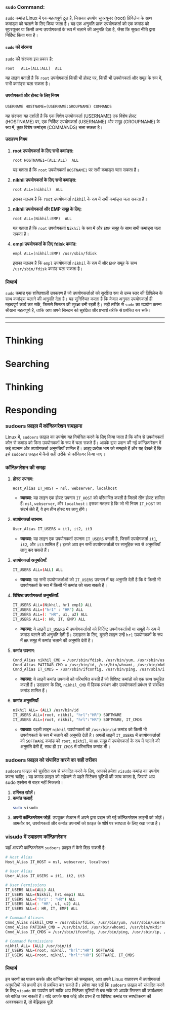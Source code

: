 
### `sudo` Command: 

`sudo` कमांड Linux में एक महत्वपूर्ण टूल है, जिसका उपयोग सुपरयूजर (root) प्रिविलेज के साथ कमांड्स को चलाने के लिए किया जाता है। यह एक अनुमति प्राप्त उपयोगकर्ता को एक कमांड को सुपरयूजर या किसी अन्य उपयोगकर्ता के रूप में चलाने की अनुमति देता है, जैसा कि सुरक्षा नीति द्वारा निर्दिष्ट किया गया है।

#### `sudo` की संरचना

`sudo` की संरचना इस प्रकार है:

```
root   ALL=(ALL:ALL)  ALL
```

यह लाइन बताती है कि `root` उपयोगकर्ता किसी भी होस्ट पर, किसी भी उपयोगकर्ता और समूह के रूप में, सभी कमांड्स चला सकता है।

#### उपयोगकर्ता और होस्ट के लिए नियम

```
USERNAME HOSTNAME=(USERNAME:GROUPNAME) COMMANDS
```

यह संरचना यह दर्शाती है कि एक विशेष उपयोगकर्ता (USERNAME) एक विशेष होस्ट (HOSTNAME) पर, एक निर्दिष्ट उपयोगकर्ता (USERNAME) और समूह (GROUPNAME) के रूप में, कुछ विशेष कमांड्स (COMMANDS) चला सकता है।

#### उदाहरण नियम

1. **root उपयोगकर्ता के लिए सभी कमांड्स:**
   ```
   root HOSTNAME1=(ALL:ALL)  ALL
   ```
   यह बताता है कि `root` उपयोगकर्ता `HOSTNAME1` पर सभी कमांड्स चला सकता है।

2. **nikhil उपयोगकर्ता के लिए सभी कमांड्स:**
   ```
   root ALL=(nikhil)  ALL
   ```
   इसका मतलब है कि `root` उपयोगकर्ता `nikhil` के रूप में सभी कमांड्स चला सकता है।

3. **nikhil उपयोगकर्ता और EMP समूह के लिए:**
   ```
   root ALL=(Nikhil:EMP)  ALL
   ```
   यह बताता है कि `root` उपयोगकर्ता `Nikhil` के रूप में और `EMP` समूह के साथ सभी कमांड्स चला सकता है।

4. **empl उपयोगकर्ता के लिए fdisk कमांड:**
   ```
   empl ALL=(nikhil:EMP) /usr/sbin/fdisk
   ```
   इसका मतलब है कि `empl` उपयोगकर्ता `nikhil` के रूप में और `EMP` समूह के साथ `/usr/sbin/fdisk` कमांड चला सकता है।

### निष्कर्ष

`sudo` कमांड एक शक्तिशाली उपकरण है जो उपयोगकर्ताओं को सुरक्षित रूप से उच्च स्तर की प्रिविलेज के साथ कमांड्स चलाने की अनुमति देता है। यह सुनिश्चित करता है कि केवल अनुमत उपयोगकर्ता ही महत्वपूर्ण कार्य कर सकें, जिससे सिस्टम की सुरक्षा बनी रहती है। सही तरीके से `sudo` का उपयोग करना सीखना महत्वपूर्ण है, ताकि आप अपने सिस्टम को सुरक्षित और प्रभावी तरीके से प्रबंधित कर सकें।

---
---

# Thinking


# Searching


# Thinking


# Responding



### sudoers फ़ाइल में कॉन्फ़िगरेशन समझाना

Linux में, `sudoers` फ़ाइल का उपयोग यह नियंत्रित करने के लिए किया जाता है कि कौन से उपयोगकर्ता कौन से कमांड को किस उपयोगकर्ता के रूप में चला सकते हैं। आपके द्वारा प्रदान की गई कॉन्फ़िगरेशन में कई उपनाम और उपयोगकर्ता अनुमतियाँ शामिल हैं। आइए प्रत्येक भाग को समझते हैं और यह देखते हैं कि इसे `sudoers` फ़ाइल में कैसे सही तरीके से कॉन्फ़िगर किया जाए।

### कॉन्फ़िगरेशन की समझ

1. **होस्ट उपनाम**:
   ```bash
   Host_Alias IT_HOST = nsl, webserver, localhost
   ```
   - **व्याख्या**: यह लाइन एक होस्ट उपनाम `IT_HOST` को परिभाषित करती है जिसमें तीन होस्ट शामिल हैं: `nsl`, `webserver`, और `localhost`। इसका मतलब है कि जो भी नियम `IT_HOST` का संदर्भ लेते हैं, वे इन तीन होस्ट पर लागू होंगे।

2. **उपयोगकर्ता उपनाम**:
   ```bash
   User_Alias IT_USERS = it1, it2, it3
   ```
   - **व्याख्या**: यह लाइन एक उपयोगकर्ता उपनाम `IT_USERS` बनाती है, जिसमें उपयोगकर्ता `it1`, `it2`, और `it3` शामिल हैं। इससे आप इन सभी उपयोगकर्ताओं पर सामूहिक रूप से अनुमतियाँ लागू कर सकते हैं।

3. **उपयोगकर्ता अनुमतियाँ**:
   ```bash
   IT_USERS ALL=(ALL) ALL
   ```
   - **व्याख्या**: यह सभी उपयोगकर्ताओं को `IT_USERS` उपनाम में यह अनुमति देती है कि वे किसी भी उपयोगकर्ता के रूप में किसी भी कमांड को चला सकते हैं।

4. **विशिष्ट उपयोगकर्ता अनुमतियाँ**:
   ```bash
   IT_USERS ALL=(Nikhil, hr1 emp1) ALL
   IT_USERS ALL=("hr1" : "HR") ALL
   IT_USERS ALL=(: "HR", u1, u2) ALL
   IT_USERS ALL=(: HR, IT, EMP) ALL
   ```
   - **व्याख्या**: ये लाइनें `IT_USERS` में उपयोगकर्ताओं को निर्दिष्ट उपयोगकर्ताओं या समूहों के रूप में कमांड चलाने की अनुमति देती हैं। उदाहरण के लिए, दूसरी लाइन उन्हें `hr1` उपयोगकर्ता के रूप में `HR` समूह में कमांड चलाने की अनुमति देती है।

5. **कमांड उपनाम**:
   ```bash
   Cmnd_Alias nikhil_CMD = /usr/sbin/fdisk, /usr/bin/yum, /usr/sbin/useradd
   Cmnd_Alias PATIDAR_CMD = /usr/bin/id, /usr/bin/whoami, /usr/bin/mkdir
   Cmnd_Alias IT_CMDS = /usr/sbin/ifconfig, /usr/bin/ping, /usr/sbin/ip, /usr/bin/vim, /usr/bin/rpm
   ```
   - **व्याख्या**: ये लाइनें कमांड उपनामों को परिभाषित करती हैं जो विशिष्ट कमांडों को एक साथ समूहित करती हैं। उदाहरण के लिए, `nikhil_CMD` में डिस्क प्रबंधन और उपयोगकर्ता प्रबंधन से संबंधित कमांड शामिल हैं।

6. **कमांड अनुमतियाँ**:
   ```bash
   nikhil ALL= (ALL) /usr/bin/id
   IT_USERS ALL=(root, nikhil, "hrl":"HR") SOFTWARE
   IT_USERS ALL=(root, nikhil, "hrl":"HR") SOFTWARE, IT_CMDS
   ```
   - **व्याख्या**: पहली लाइन `nikhil` उपयोगकर्ता को `/usr/bin/id` कमांड को किसी भी उपयोगकर्ता के रूप में चलाने की अनुमति देती है। अगली लाइनें `IT_USERS` में उपयोगकर्ताओं को `SOFTWARE` कमांड को `root`, `nikhil`, या `HR` समूह में उपयोगकर्ता के रूप में चलाने की अनुमति देती हैं, साथ ही `IT_CMDS` में परिभाषित कमांड भी।

### sudoers फ़ाइल को संपादित करने का सही तरीका

`sudoers` फ़ाइल को सुरक्षित रूप से संपादित करने के लिए, आपको हमेशा `visudo` कमांड का उपयोग करना चाहिए। यह कमांड फ़ाइल को सहेजने से पहले सिंटैक्स त्रुटियों की जांच करता है, जिससे आप sudo एक्सेस से बाहर नहीं निकलते।

1. **टर्मिनल खोलें**।
2. **कमांड चलाएँ**:
   ```bash
   sudo visudo
   ```
3. **अपनी कॉन्फ़िगरेशन जोड़ें**: उपयुक्त सेक्शन में अपने द्वारा प्रदान की गई कॉन्फ़िगरेशन लाइनों को जोड़ें। आमतौर पर, उपयोगकर्ता और कमांड उपनामों को फ़ाइल के शीर्ष पर स्पष्टता के लिए रखा जाता है।

### visudo में उदाहरण कॉन्फ़िगरेशन

यहाँ आपकी कॉन्फ़िगरेशन `sudoers` फ़ाइल में कैसे दिख सकती है:

```bash
# Host Alias
Host_Alias IT_HOST = nsl, webserver, localhost

# User Alias
User_Alias IT_USERS = it1, it2, it3

# User Permissions
IT_USERS ALL=(ALL) ALL
IT_USERS ALL=(Nikhil, hr1 emp1) ALL
IT_USERS ALL=("hr1" : "HR") ALL
IT_USERS ALL=(: "HR", u1, u2) ALL
IT_USERS ALL=(: HR, IT, EMP) ALL

# Command Aliases
Cmnd_Alias nikhil_CMD = /usr/sbin/fdisk, /usr/bin/yum, /usr/sbin/useradd
Cmnd_Alias PATIDAR_CMD = /usr/bin/id, /usr/bin/whoami, /usr/bin/mkdir
Cmnd_Alias IT_CMDS = /usr/sbin/ifconfig, /usr/bin/ping, /usr/sbin/ip, /usr/bin/vim, /usr/bin/rpm

# Command Permissions
nikhil ALL= (ALL) /usr/bin/id
IT_USERS ALL=(root, nikhil, "hrl":"HR") SOFTWARE
IT_USERS ALL=(root, nikhil, "hrl":"HR") SOFTWARE, IT_CMDS
```

### निष्कर्ष

इन चरणों का पालन करके और कॉन्फ़िगरेशन को समझकर, आप अपने Linux वातावरण में उपयोगकर्ता अनुमतियों को प्रभावी ढंग से प्रबंधित कर सकते हैं। हमेशा याद रखें कि `sudoers` फ़ाइल को संपादित करने के लिए `visudo` का उपयोग करें ताकि आप सिंटैक्स त्रुटियों से बच सकें जो आपके सिस्टम की कार्यक्षमता को बाधित कर सकती हैं। यदि आपके पास कोई और प्रश्न हैं या विशिष्ट कमांड पर स्पष्टीकरण की आवश्यकता है, तो बेझिझक पूछें!
